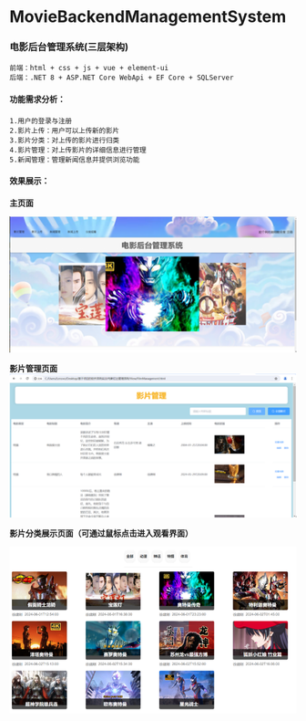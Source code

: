 # MovieBackendManagementSystem

### 电影后台管理系统(三层架构)

    前端：html + css + js + vue + element-ui
    后端：.NET 8 + ASP.NET Core WebApi + EF Core + SQLServer

#### 功能需求分析：

    1.用户的登录与注册
    2.影片上传：用户可以上传新的影片
    3.影片分类：对上传的影片进行归类
    4.影片管理：对上传影片的详细信息进行管理
    5.新闻管理：管理新闻信息并提供浏览功能

#### 效果展示：

**主页面**

![image](./系统效果图/image.png)


**影片管理页面**
    ![image1](./系统效果图/image-1.png)


**影片分类展示页面（可通过鼠标点击进入观看界面）**

![image2](./系统效果图/image-2.png)
